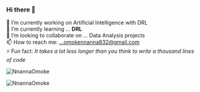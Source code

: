 ### Hi there 👋


🔭 I’m currently working on Artificial Intelligence with DRL <br>
🌱 I’m currently learning ... **DRL** <br>
👯 I’m looking to collaborate on ... Data Analysis projects <br>
📫 How to reach me: ...omokennanna832@gmail.com <br>
⚡ Fun fact: *It takes a lot less longer than you think to write a thousand lines of code* 

<p><img align="center" src="https://github-readme-stats.vercel.app/api/top-langs?username=NnannaOmoke&show_icons=true&locale=en" alt="NnannaOmoke" /></p>
<p><img align="center" src="https://github-readme-streak-stats.herokuapp.com/?user=NnannaOmoke&" alt="NnannaOmoke" /></p>
